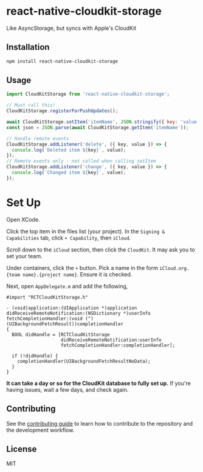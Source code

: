 # react-native-cloudkit-storage

Like AsyncStorage, but syncs with Apple's CloudKit

## Installation

```sh
npm install react-native-cloudkit-storage
```

## Usage

```js
import CloudKitStorage from 'react-native-cloudkit-storage';

// Must call this!
CloudKitStorage.registerForPushUpdates();

await CloudKitStorage.setItem('itemName', JSON.stringify({ key: 'value' }));
const json = JSON.parse(await CloudKitStorage.getItem('itemName'));

// Handle remote events
CloudKitStorage.addListener('delete', ({ key, value }) => {
  console.log(`Deleted item ${key}`, value);
});
// Remote events only - not called when calling setItem
CloudKitStorage.addListener('change', ({ key, value }) => {
  console.log(`Changed item ${key}`, value);
});
```

# Set Up

Open XCode.

Click the top item in the files list (your project). In the `Signing & Capabilities` tab, click `+ Capability`, then `iCloud`.

Scroll down to the `iCloud` section, then click the `CloudKit`. It may ask you to set your team.

Under containers, click the `+` button. Pick a name in the form `iCloud.org.{team name}.{project name}`. Ensure it is checked.

Next, open `AppDelegate.m` and add the following,

```objc
#import "RCTCloudKitStorage.h"
```

```objc
- (void)application:(UIApplication *)application didReceiveRemoteNotification:(NSDictionary *)userInfo fetchCompletionHandler:(void (^)(UIBackgroundFetchResult))completionHandler
{
  BOOL didHandle = [RCTCloudKitStorage
                    didReceiveRemoteNotification:userInfo
                    fetchCompletionHandler:completionHandler];

  if (!didHandle) {
    completionHandler(UIBackgroundFetchResultNoData);
  }
}
```

**It can take a day or so for the CloudKit database to fully set up.** If you're having issues, wait a few days, and check again.

## Contributing

See the [contributing guide](CONTRIBUTING.md) to learn how to contribute to the repository and the development workflow.

## License

MIT

